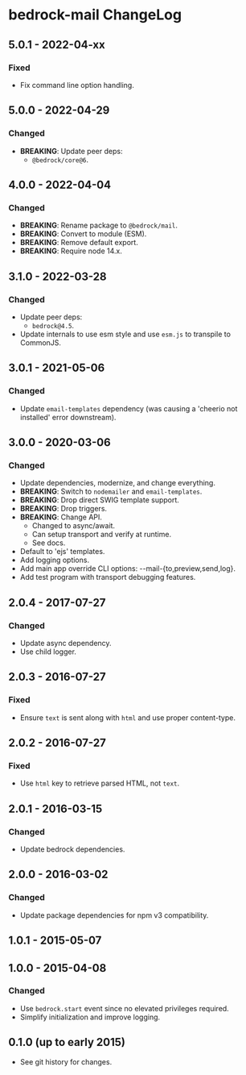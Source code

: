 # bedrock-mail ChangeLog

## 5.0.1 - 2022-04-xx

### Fixed
- Fix command line option handling.

## 5.0.0 - 2022-04-29

### Changed
- **BREAKING**: Update peer deps:
  - `@bedrock/core@6`.

## 4.0.0 - 2022-04-04

### Changed
- **BREAKING**: Rename package to `@bedrock/mail`.
- **BREAKING**: Convert to module (ESM).
- **BREAKING**: Remove default export.
- **BREAKING**: Require node 14.x.

## 3.1.0 - 2022-03-28

### Changed
- Update peer deps:
  - `bedrock@4.5`.
- Update internals to use esm style and use `esm.js` to
  transpile to CommonJS.

## 3.0.1 - 2021-05-06

### Changed
- Update `email-templates` dependency (was causing a 'cheerio not installed' error
  downstream).

## 3.0.0 - 2020-03-06

### Changed
- Update dependencies, modernize, and change everything.
- **BREAKING**: Switch to `nodemailer` and `email-templates`.
- **BREAKING**: Drop direct SWIG template support.
- **BREAKING**: Drop triggers.
- **BREAKING**: Change API.
  - Changed to async/await.
  - Can setup transport and verify at runtime.
  - See docs.
- Default to 'ejs' templates.
- Add logging options.
- Add main app override CLI options: --mail-{to,preview,send,log}.
- Add test program with transport debugging features.

## 2.0.4 - 2017-07-27

### Changed
- Update async dependency.
- Use child logger.

## 2.0.3 - 2016-07-27

### Fixed
- Ensure `text` is sent along with `html` and use proper content-type.

## 2.0.2 - 2016-07-27

### Fixed
- Use `html` key to retrieve parsed HTML, not `text`.

## 2.0.1 - 2016-03-15

### Changed
- Update bedrock dependencies.

## 2.0.0 - 2016-03-02

### Changed
- Update package dependencies for npm v3 compatibility.

## 1.0.1 - 2015-05-07

## 1.0.0 - 2015-04-08

### Changed
- Use `bedrock.start` event since no elevated privileges required.
- Simplify initialization and improve logging.

## 0.1.0 (up to early 2015)

- See git history for changes.
